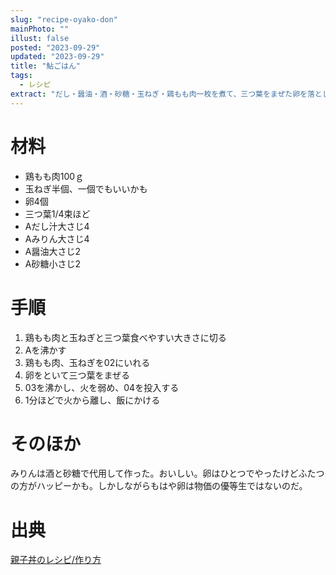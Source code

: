```yaml
---
slug: "recipe-oyako-don"
mainPhoto: ""
illust: false
posted: "2023-09-29"
updated: "2023-09-29"
title: "鮎ごはん"
tags:
  - レシピ
extract: "だし・醤油・酒・砂糖・玉ねぎ・鶏もも肉一枚を煮て、三つ葉をまぜた卵を落として少し待つ。卵は多いほうがハッピー。よく作るレシピのメモ。なるべく出典も付記する。"
---
```

# 材料
- 鶏もも肉100ｇ
- 玉ねぎ半個、一個でもいいかも
- 卵4個
- 三つ葉1/4束ほど
- Aだし汁大さじ4
- Aみりん大さじ4
- A醤油大さじ2
- A砂糖小さじ2

# 手順
01. 鶏もも肉と玉ねぎと三つ葉食べやすい大きさに切る
02. Aを沸かす
03. 鶏もも肉、玉ねぎを02にいれる
04. 卵をといて三つ葉をまぜる
05. 03を沸かし、火を弱め、04を投入する
06. 1分ほどで火から離し、飯にかける

# そのほか
みりんは酒と砂糖で代用して作った。おいしい。卵はひとつでやったけどふたつの方がハッピーかも。しかしながらもはや卵は物価の優等生ではないのだ。

# 出典
[親子丼のレシピ/作り方](https://www.sirogohan.com/recipe/oyakodon/)